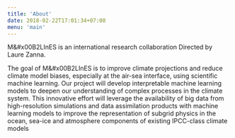 ```yaml
---
title: 'About'
date: 2018-02-22T17:01:34+07:00
menu: 'main'
---
```


M&#x00B2LInES is an international research collaboration 
 Directed by Laure Zanna. 

The goal of M&#x00B2LInES is to improve climate projections and reduce climate model biases, especially at the air-sea interface, using scientific machine learning. Our project will develop interpretable machine learning models to deepen our understanding of complex processes in the climate system. This innovative effort will leverage the availability of big data from high-resolution simulations and data assimilation products with machine learning models to improve the representation of subgrid physics in the ocean, sea-ice and atmosphere components of existing IPCC-class climate models

